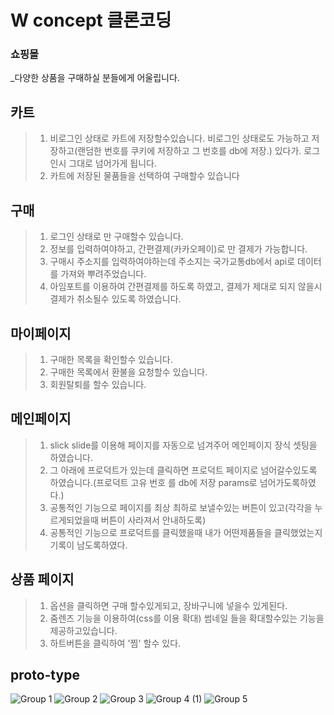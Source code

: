 # W concept 클론코딩

### 쇼핑몰
_다양한 상품을 구매하실 분들에게 어울립니다.

## 카트
> 1. 비로그인 상태로 카트에 저장할수있습니다. 비로그인 상태로도 가능하고 저장하고(랜덤한 번호를 쿠키에 저장하고 그 번호를 db에 저장.) 있다가. 로그인시 그대로 넘어가게 됩니다.
> 2. 카트에 저장된 물품들을 선택하여 구매할수 있습니다

## 구매
> 1. 로그인 상태로 만 구매할수 있습니다.
> 2. 정보를 입력하여야하고, 간편결제(카카오페이)로 만 결제가 가능합니다.
> 3. 구매시 주소지를 입력하여야하는데 주소지는 국가교통db에서 api로 데이터를 가져와 뿌려주었습니다.
> 4. 아임포트를 이용하여 간편결제를 하도록 하였고, 결제가 제대로 되지 않을시 결제가 취소될수 있도록 하였습니다.

## 마이페이지
> 1. 구매한 목록을 확인할수 있습니다.
> 2. 구매한 목록에서 환불을 요청할수 있습니다.
> 3. 회원탈퇴를 할수 있습니다.

## 메인페이지
> 1. slick slide를 이용해 페이지를 자동으로 넘겨주어 메인페이지 장식 셋팅을 하였습니다.
> 2. 그 아래에 프로덕트가 있는데 클릭하면 프로덕트 페이지로 넘어갈수있도록 하였습니다.(프로덕트 고유 번호 를 db에 저장 params로 넘어가도록하였다.)
> 3. 공통적인 기능으로 페이지를 최상 최하로 보낼수있는 버튼이 있고(각각을 누르게되었을때 버튼이 사라져서 안내하도록)
> 4. 공통적인 기능으로 프로덕트를 클릭했을때 내가 어떤제품들을 클릭했었는지 기록이 남도록하였다.

## 상품 페이지
>1. 옵션을 클릭하면 구매 할수있게되고, 장바구니에 넣을수 있게된다.
>2. 줌렌즈 기능을 이용하여(css를 이용 확대) 썸네일 들을 확대할수있는 기능을 제공하고있습니다.
>3. 하트버튼을 클릭하여 '찜' 할수 있다.

## proto-type

![Group 1](https://github.com/user-attachments/assets/8b038a65-78bc-46a5-84eb-4ff02d573ae2)
![Group 2](https://github.com/user-attachments/assets/312fa7aa-9f4d-4d1b-847f-93ea609fde7e)
![Group 3](https://github.com/user-attachments/assets/c40f31ea-e38c-4600-8181-f19f98dda7b2)
![Group 4 (1)](https://github.com/user-attachments/assets/1db7ba94-4b03-49da-a9f7-171e0e842ec4)
![Group 5](https://github.com/user-attachments/assets/a6eed1fa-62db-4171-961d-9cbb2da11bd7)



